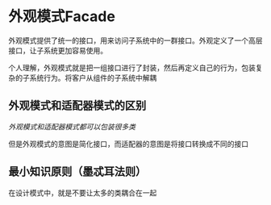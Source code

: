 # 外观模式Facade

外观模式提供了统一的接口，用来访问子系统中的一群接口。外观定义了一个高层接口，让子系统更加容易使用。

个人理解，外观模式就是把一组接口进行了封装，然后再定义自己的行为，包装复杂的子系统行为。将客户从组件的子系统中解耦

## 外观模式和适配器模式的区别

*外观模式和适配器模式都可以包装很多类*

但是外观模式的意图是简化接口，而适配器的意图是将接口转换成不同的接口

## 最小知识原则（墨忒耳法则）

在设计模式中，就是不要让太多的类耦合在一起